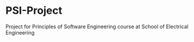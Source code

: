 # PSI-Project
Project for Principles of Software Engineering course at School of Electrical Engineering
